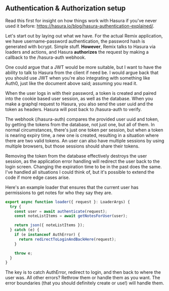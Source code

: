 ## Authentication & Authorization setup

Read this first for insight on how things work with Hasura if you've never used it before: https://hasura.io/blog/hasura-authentication-explained/.

Let's start out by laying out what we have. For the actual Remix application, we have  username-password authentication, the password hash is generated with bcrypt. Simple stuff. **However**, Remix talks to Hasura via loaders and actions, and Hasura **authorizes** the request by making a callback to the /hasura-auth webhook.

One could argue that a JWT would be more suitable, but I want to have the ability to talk to Hasura from the client if need be. I would argue back that you should use JWT when you're also integrating with something like Auth0, just like the document above said; assuming you read it. 

When the user logs in with their password, a token is created and paired into the cookie based user session, as well as the database. When you make a graphql request to Hasura, you also send the user uuid and the token as headers. Hasura will post back to /hasura-auth to verify. 

The webhook (/hasura-auth) compares the provided user uuid and token, by getting the tokens from the database, not just one, but all of them. In normal circumstances, there's just one token per session, but when a token is nearing expiry time, a new one is created, resulting in a situation where there are two valid tokens. An user can also have multiple sessions by using multiple browsers, but those sessions should share their tokens.

Removing the token from the database effectively destroys the user session, as the application error handling will redirect the user back to the login screen. Changing the expiration time to be in the past does the same. I've handled all situations I could think of, but it's possible to extend the code if more edge cases arise.

Here's an example loader that ensures that the current user has permissions to get notes for who they say they are.

```ts
export async function loader({ request }: LoaderArgs) {
  try {
    const user = await authenticate(request);
    const noteListItems = await getNotesForUser(user);

    return json({ noteListItems });
  } catch (e) {
    if (e instanceof AuthError) {
      return redirectToLoginAndBackHere(request);
    }

    throw e;
  }
}

```

The key is to catch AuthError, redirect to login, and then back to where the user was. All other errors? Rethrow them or handle them as you want. The error boundaries (that you should definitely create or use!) will handle them.

